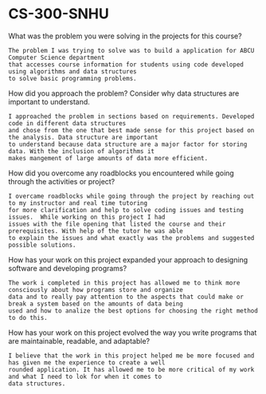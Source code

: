 # CS-300-SNHU


What was the problem you were solving in the projects for this course?

    The problem I was trying to solve was to build a application for ABCU Computer Science department 
    that accesses course information for students using code developed using algorithms and data structures
    to solve basic programming problems. 
    
How did you approach the problem? Consider why data structures are important to understand.

    I approached the problem in sections based on requirements. Developed code in different data structures 
    and chose from the one that best made sense for this project based on the analysis. Data structure are important
    to understand because data structure are a major factor for storing data. With the inclusion of algorithms it 
    makes mangement of large amounts of data more efficient. 
    
How did you overcome any roadblocks you encountered while going through the activities or project?

    I overcame roadblocks while going through the project by reaching out to my instructor and real time tutoring 
    for more clarification and help to solve coding issues and testing issues.  While working on this project I had 
    issues with the file opening that listed the course and their prerequisites. With help of the tutor he was able 
    to explain the issues and what exactly was the problems and suggested possible solutions. 
    
How has your work on this project expanded your approach to designing software and developing programs?

    The work i completed in this project has allowed me to think more consciously about how programs store and organize
    data and to really pay attention to the aspects that could make or break a system based on the amounts of data being
    used and how to analize the best options for choosing the right method to do this. 
    
How has your work on this project evolved the way you write programs that are maintainable, readable, and adaptable?

    I believe that the work in this project helped me be more focused and has given me the experience to create a well 
    rounded application. It has allowed me to be more critical of my work and what I need to lok for when it comes to
    data structures. 
